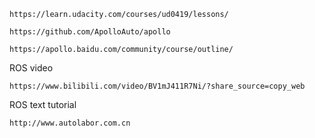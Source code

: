 ```
https://learn.udacity.com/courses/ud0419/lessons/
```
```
https://github.com/ApolloAuto/apollo
```
```
https://apollo.baidu.com/community/course/outline/
```
ROS video
```
https://www.bilibili.com/video/BV1mJ411R7Ni/?share_source=copy_web
```
ROS text tutorial
```
http://www.autolabor.com.cn
```
